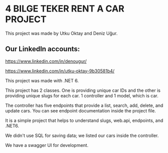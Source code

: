 # 4 BILGE TEKER RENT A CAR PROJECT

This project was made by Utku Oktay and Deniz Uğur.
## Our LinkedIn accounts:

https://www.linkedin.com/in/denougur/


https://www.linkedin.com/in/utku-oktay-9b30581b4/

This project was made with .NET 6.

This project has 2 classes. One is providing unique car IDs and the other is providing unique slugs for each car. 1 controller and 1 model, which is car.

The controller has five endpoints that provide a list, search, add, delete, and update cars. You can see endpoint documentation inside the project file.

It is a simple project that helps to understand slugs, web.api, endpoints, and .NET6.

We didn't use SQL for saving data; we listed our cars inside the controller.

We have a swagger UI for development.

